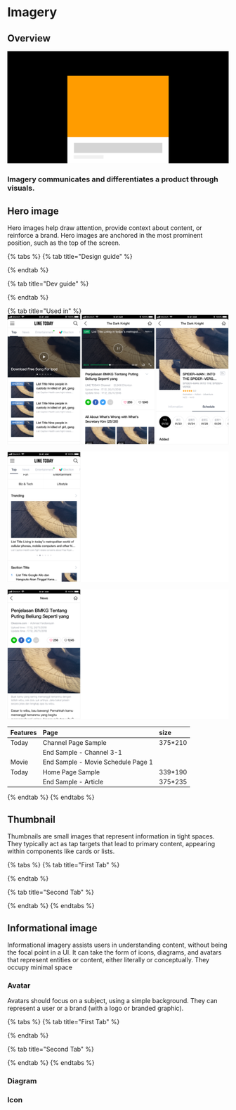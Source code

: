 # Imagery

## Overview

![](../../.gitbook/assets/group-28-kskscopy.png)

### Imagery communicates and differentiates a product through visuals.





## Hero image

Hero images help draw attention, provide context about content, or reinforce a brand. Hero images are anchored in the most prominent position, such as the top of the screen.

{% tabs %}
{% tab title="Design guide" %}

{% endtab %}

{% tab title="Dev guide" %}

{% endtab %}

{% tab title="Used in" %}
![](../../.gitbook/assets/group-7.png)

![](../../.gitbook/assets/group-12.png)

![](../../.gitbook/assets/group-10.png)

| Features | Page | size |
| :--- | :--- | :--- |
| Today | Channel Page Sample | 375\*210 |
|  | End Sample - Channel 3-1 |  |
| Movie | End Sample - Movie Schedule Page 1 |  |
| Today | Home Page Sample | 339\*190 |
|  | End Sample - Article | 375\*235 |
{% endtab %}
{% endtabs %}



## Thumbnail

Thumbnails are small images that represent information in tight spaces. They typically act as tap targets that lead to primary content, appearing within components like cards or lists.

{% tabs %}
{% tab title="First Tab" %}

{% endtab %}

{% tab title="Second Tab" %}

{% endtab %}
{% endtabs %}



## **Informational image**

Informational imagery assists users in understanding content, without being the focal point in a UI. It can take the form of icons, diagrams, and avatars that represent entities or content, either literally or conceptually. They occupy minimal space

### Avatar

Avatars should focus on a subject, using a simple background. They can represent a user or a brand \(with a logo or branded graphic\).

{% tabs %}
{% tab title="First Tab" %}

{% endtab %}

{% tab title="Second Tab" %}

{% endtab %}
{% endtabs %}

### Diagram

### Icon


